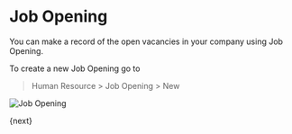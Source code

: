 <!-- add-breadcrumbs -->
# Job Opening

You can make a record of the open vacancies in your company using Job Opening.

To create a new Job Opening go to 

> Human Resource > Job Opening > New

<img class="screenshot" alt="Job Opening" src="{{docs_base_url}}/assets/img/human-resources/job-opening.png">


{next}